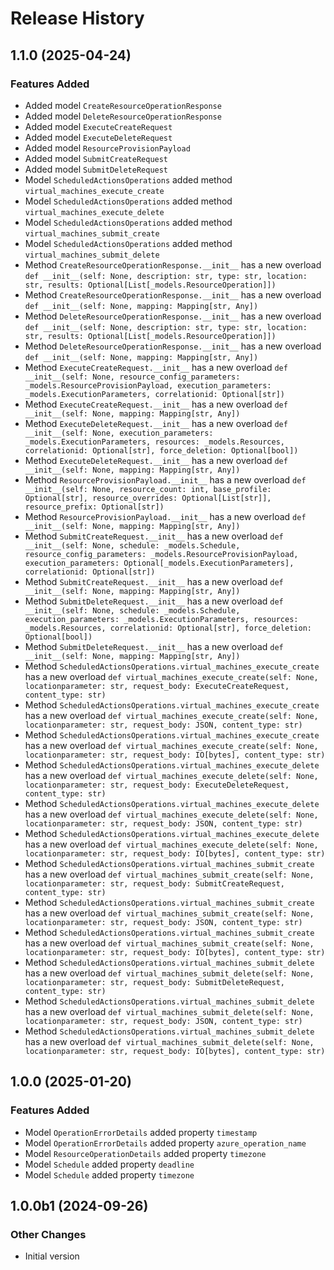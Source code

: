 # Release History

## 1.1.0 (2025-04-24)

### Features Added

  - Added model `CreateResourceOperationResponse`
  - Added model `DeleteResourceOperationResponse`
  - Added model `ExecuteCreateRequest`
  - Added model `ExecuteDeleteRequest`
  - Added model `ResourceProvisionPayload`
  - Added model `SubmitCreateRequest`
  - Added model `SubmitDeleteRequest`
  - Model `ScheduledActionsOperations` added method `virtual_machines_execute_create`
  - Model `ScheduledActionsOperations` added method `virtual_machines_execute_delete`
  - Model `ScheduledActionsOperations` added method `virtual_machines_submit_create`
  - Model `ScheduledActionsOperations` added method `virtual_machines_submit_delete`
  - Method `CreateResourceOperationResponse.__init__` has a new overload `def __init__(self: None, description: str, type: str, location: str, results: Optional[List[_models.ResourceOperation]])`
  - Method `CreateResourceOperationResponse.__init__` has a new overload `def __init__(self: None, mapping: Mapping[str, Any])`
  - Method `DeleteResourceOperationResponse.__init__` has a new overload `def __init__(self: None, description: str, type: str, location: str, results: Optional[List[_models.ResourceOperation]])`
  - Method `DeleteResourceOperationResponse.__init__` has a new overload `def __init__(self: None, mapping: Mapping[str, Any])`
  - Method `ExecuteCreateRequest.__init__` has a new overload `def __init__(self: None, resource_config_parameters: _models.ResourceProvisionPayload, execution_parameters: _models.ExecutionParameters, correlationid: Optional[str])`
  - Method `ExecuteCreateRequest.__init__` has a new overload `def __init__(self: None, mapping: Mapping[str, Any])`
  - Method `ExecuteDeleteRequest.__init__` has a new overload `def __init__(self: None, execution_parameters: _models.ExecutionParameters, resources: _models.Resources, correlationid: Optional[str], force_deletion: Optional[bool])`
  - Method `ExecuteDeleteRequest.__init__` has a new overload `def __init__(self: None, mapping: Mapping[str, Any])`
  - Method `ResourceProvisionPayload.__init__` has a new overload `def __init__(self: None, resource_count: int, base_profile: Optional[str], resource_overrides: Optional[List[str]], resource_prefix: Optional[str])`
  - Method `ResourceProvisionPayload.__init__` has a new overload `def __init__(self: None, mapping: Mapping[str, Any])`
  - Method `SubmitCreateRequest.__init__` has a new overload `def __init__(self: None, schedule: _models.Schedule, resource_config_parameters: _models.ResourceProvisionPayload, execution_parameters: Optional[_models.ExecutionParameters], correlationid: Optional[str])`
  - Method `SubmitCreateRequest.__init__` has a new overload `def __init__(self: None, mapping: Mapping[str, Any])`
  - Method `SubmitDeleteRequest.__init__` has a new overload `def __init__(self: None, schedule: _models.Schedule, execution_parameters: _models.ExecutionParameters, resources: _models.Resources, correlationid: Optional[str], force_deletion: Optional[bool])`
  - Method `SubmitDeleteRequest.__init__` has a new overload `def __init__(self: None, mapping: Mapping[str, Any])`
  - Method `ScheduledActionsOperations.virtual_machines_execute_create` has a new overload `def virtual_machines_execute_create(self: None, locationparameter: str, request_body: ExecuteCreateRequest, content_type: str)`
  - Method `ScheduledActionsOperations.virtual_machines_execute_create` has a new overload `def virtual_machines_execute_create(self: None, locationparameter: str, request_body: JSON, content_type: str)`
  - Method `ScheduledActionsOperations.virtual_machines_execute_create` has a new overload `def virtual_machines_execute_create(self: None, locationparameter: str, request_body: IO[bytes], content_type: str)`
  - Method `ScheduledActionsOperations.virtual_machines_execute_delete` has a new overload `def virtual_machines_execute_delete(self: None, locationparameter: str, request_body: ExecuteDeleteRequest, content_type: str)`
  - Method `ScheduledActionsOperations.virtual_machines_execute_delete` has a new overload `def virtual_machines_execute_delete(self: None, locationparameter: str, request_body: JSON, content_type: str)`
  - Method `ScheduledActionsOperations.virtual_machines_execute_delete` has a new overload `def virtual_machines_execute_delete(self: None, locationparameter: str, request_body: IO[bytes], content_type: str)`
  - Method `ScheduledActionsOperations.virtual_machines_submit_create` has a new overload `def virtual_machines_submit_create(self: None, locationparameter: str, request_body: SubmitCreateRequest, content_type: str)`
  - Method `ScheduledActionsOperations.virtual_machines_submit_create` has a new overload `def virtual_machines_submit_create(self: None, locationparameter: str, request_body: JSON, content_type: str)`
  - Method `ScheduledActionsOperations.virtual_machines_submit_create` has a new overload `def virtual_machines_submit_create(self: None, locationparameter: str, request_body: IO[bytes], content_type: str)`
  - Method `ScheduledActionsOperations.virtual_machines_submit_delete` has a new overload `def virtual_machines_submit_delete(self: None, locationparameter: str, request_body: SubmitDeleteRequest, content_type: str)`
  - Method `ScheduledActionsOperations.virtual_machines_submit_delete` has a new overload `def virtual_machines_submit_delete(self: None, locationparameter: str, request_body: JSON, content_type: str)`
  - Method `ScheduledActionsOperations.virtual_machines_submit_delete` has a new overload `def virtual_machines_submit_delete(self: None, locationparameter: str, request_body: IO[bytes], content_type: str)`

## 1.0.0 (2025-01-20)

### Features Added

  - Model `OperationErrorDetails` added property `timestamp`
  - Model `OperationErrorDetails` added property `azure_operation_name`
  - Model `ResourceOperationDetails` added property `timezone`
  - Model `Schedule` added property `deadline`
  - Model `Schedule` added property `timezone`

## 1.0.0b1 (2024-09-26)

### Other Changes

  - Initial version
